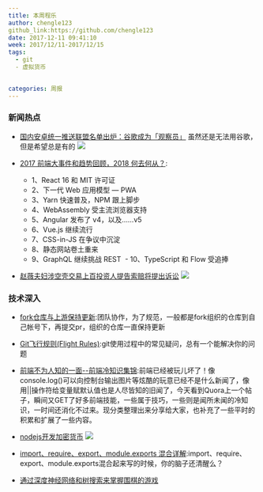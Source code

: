 ```yaml
---
title: 本周程乐
author: chengle123
github_link:https://github.com/chengle123
date: 2017-12-11 09:41:10
week: 2017/12/11-2017/12/15
tags:
  - git
  - 虚拟货币
   

categories: 周报
---
```


### 新闻热点

- [国内安卓统一推送联盟名单出炉：谷歌成为「观察员」](http://www.sohu.com/a/209853823_465976) 虽然还是无法用谷歌，但是希望总是有的
![](https://timgsa.baidu.com/timg?image&quality=80&size=b9999_10000&sec=1513336178588&di=a14b2aa8e50d22baab1af003ed8ca816&imgtype=0&src=http%3A%2F%2Farticle.fd.zol-img.com.cn%2Ft_s640x2000%2Fg1%2FM0B%2F08%2F01%2FCg-4jVOaj6aIVjeYAAK1YT5rCgwAAOQNwKCNKgAArV5733.jpg)

- [2017 前端大事件和趋势回顾，2018 何去何从？](http://mp.weixin.qq.com/s?__biz=MzAwNDcyNjI3OA==&mid=2650840743&idx=1&sn=b8060aeb2651458bbbd055ca029c153f&chksm=80d3b5ceb7a43cd88ececddba422dc65ed561f3aedf6dd15972c8455b1decea8d49121bb5dc5&mpshare=1&scene=23&srcid=12131qdSNI9BANgNoHmqePtX#rd):
  - 1、React 16 和 MIT 许可证
  - 2、下一代 Web 应用模型 — PWA
  - 3、Yarn 快速普及，NPM 跟上脚步
  - 4、WebAssembly 受主流浏览器支持
  - 5、Angular 发布了 v4，以及……v5
  - 6、Vue.js 继续流行
  - 7、CSS-in-JS 在争议中沉淀
  - 8、静态网站卷土重来
  - 9、GraphQL 继续挑战 REST
  - 10、TypeScript 和 Flow 受追捧
  
- [赵薇夫妇涉空壳交易上百投资人提告索赔将提出诉讼](http://baijiahao.baidu.com/s?id=1583851071258344749&wfr=spider&for=pc)
![](http://n.sinaimg.cn/translate/20170511/D-du-fyeyqem3735504.jpg)

### 技术深入
- [fork仓库与上游保持更新](https://www.cnblogs.com/CrazySL/p/5885498.html):团队协作，为了规范，一般都是fork组织的仓库到自己帐号下，再提交pr，组织的仓库一直保持更新

- [Git飞行规则(Flight Rules)](https://github.com/k88hudson/git-flight-rules/blob/master/README_zh-cn.md#%E6%88%91%E4%B8%8D%E7%9F%A5%E9%81%93%E6%88%91%E5%81%9A%E9%94%99%E4%BA%86%E4%BA%9B%E4%BB%80%E4%B9%88):git使用过程中的常见疑问，总有一个能解决你的问题

- [前端不为人知的一面--前端冷知识集锦](http://www.cnblogs.com/Wayou/p/things_you_dont_know_about_frontend.html):前端已经被玩儿坏了！像console.log()可以向控制台输出图片等炫酷的玩意已经不是什么新闻了，像用||操作符给变量赋默认值也是人尽皆知的旧闻了，今天看到Quora上一个帖子，瞬间又GET了好多前端技能，一些属于技巧，一些则是闻所未闻的冷知识，一时间还消化不过来。现分类整理出来分享给大家，也补充了一些平时的积累和扩展了一些内容。

- [nodejs开发加密货币](http://8btc.com/thread-27448-1-1.html)
![](https://timgsa.baidu.com/timg?image&quality=80&size=b9999_10000&sec=1513335697243&di=49e25396540757ab90751e58437a88c1&imgtype=0&src=http%3A%2F%2Fimg.mp.itc.cn%2Fupload%2F20161013%2Fb8178b420644480ea341363495744b0b_th.jpg)

- [import、require、export、module.exports 混合详解](http://mp.weixin.qq.com/s?__biz=MjM5MTA1MjAxMQ==&mid=2651227435&idx=2&sn=3ebe8df545436c3ef2cd1443305a5a4e&chksm=bd495caf8a3ed5b9f486b207866f7635ab95589d00cd03dc0ead2496aeb0f457c9fabe056230&mpshare=1&scene=23&srcid=1213nUgw2uUWeW5WI0UNC1Cz#rd):import、require、export、module.exports混合起来写的时候，你的脑子还清醒么？

- [通过深度神经网络和树搜索来掌握围棋的游戏](https://www.nature.com/articles/nature16961.epdf?shared_access_token=eKK0163L_QWhJOnSS4Wet9RgN0jAjWel9jnR3ZoTv0OivKk3lXs6SxMz535byYwHqIVouJ6qKrtxfOrBqgMI8z2GAxKloOrZJt2uhpOg7ZJrYyYlxydsd7C2FJN6_Oeui0xLpQ4rv5dW4j8qo7PZCEpVRl6vsFBUeBY00_dlKUE%3D)
